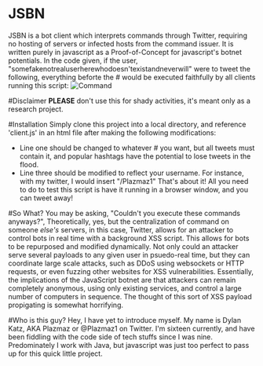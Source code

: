 # JSBN
JSBN is a bot client which interprets commands through Twitter, requiring no hosting of servers or infected hosts from the command issuer. It is written purely in javascript as a Proof-of-Concept for javascript's botnet potentials. In the code given, if the user, "somefakenotrealuserherewhodoesn'texistandneverwill" were to tweet the following, everything beforte the \# would be executed faithfully by all clients running this script: ![Command][cmd]


[cmd]: http://i.gyazo.com/cef8932503c461f4c2d9e494b2c2544c.png

#Disclaimer
**PLEASE** don't use this for shady activities, it's meant only as a research project.

#Installation
Simply clone this project into a local directory, and reference 'client.js' in an html file after making the following modifications:
* Line one should be changed to whatever \# you want, but all tweets must contain it, and popular hashtags have the potential to lose tweets in the flood.
* Line three should be modified to reflect your username. For instance, with my twitter, I would insert "/Plazmaz1"
That's about it! All you need to do to test this script is have it running in a browser window, and you can tweet away!

#So What?
You may be asking, "Couldn't you execute these commands anyways?", Theoretically, yes, but the centralization of command on someone *else's* servers, in this case, Twitter, allows for an attacker to control bots in real time with a background XSS script. This allows for bots to be repurposed and modified dynamically. Not only could an attacker serve several payloads to any given user in psuedo-real time, but they can coordinate large scale attacks, such as DDoS using websockets or HTTP requests, or even fuzzing other websites for XSS vulnerabilities. Essentially, the implications of the JavaScript botnet are that attackers can remain completely anonymous, using only existing services, and control a large number of computers in sequence. The thought of this sort of XSS payload propigating is somewhat horrifying.

#Who is this guy?
Hey, I have yet to introduce myself. My name is Dylan Katz, AKA Plazmaz or @Plazmaz1 on Twitter. I'm sixteen currently, and have been fiddling with the code side of tech stuffs since I was nine. Predominately I work with Java, but javascript was just too perfect to pass up for this quick little project.
